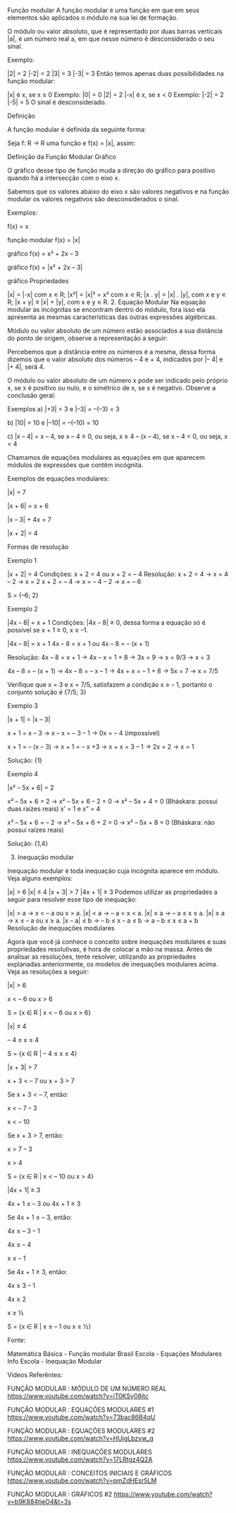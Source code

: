 Função modular
A função modular é uma função em que em seus elementos são aplicados o módulo na sua lei de formação.

O módulo ou valor absoluto, que é representado por duas barras verticais |a|, é um número real a, em que nesse número é desconsiderado o seu sinal.

Exemplo:

|2| = 2
|-2| = 2
|3| = 3
|-3| = 3
Então temos apenas duas possibilidades na função modular:

|x| é x, se x ≥ 0
Exemplo:
|0| = 0
|2| = 2
|-x| é x, se x < 0
Exemplo:
|-2| = 2
|-5| = 5
O sinal é desconsiderado.



Definição

A função modular é definida da seguinte forma:

Seja f: R → R uma função e f(x) = |x|, assim:

Definição da Função Modular
Gráfico

O gráfico desse tipo de função muda a direção do gráfico para positivo quando há a intersecção com o eixo x.

Sabemos que os valores abaixo do eixo x são valores negativos e na função modular os valores negativos são desconsiderados o sinal.

Exemplos:

f(x) = x

função modular
f(x) = |x|

gráfico
f(x) = x² + 2x – 3

gráfico
f(x) = |x² + 2x – 3|

gráfico
Propriedades

|x| = |-x| com x ∊ R;
|x²| = |x|² = x² com x ∊ R;
|x . y| = |x| . |y|, com x e y ∊ R;
|x + y| ≤ |x| + |y|, com x e y ∊ R.
2. Equação Modular
Na equação modular as incógnitas se encontram dentro do módulo, fora isso ela apresenta as mesmas características das outras expressões algébricas.


Módulo ou valor absoluto de um número estão associados a sua distância do ponto de origem, observe a representação a seguir:
 





Percebemos que a distância entre os números é a mesma, dessa forma dizemos que o valor absoluto dos números – 4 e + 4, indicados por |– 4| e |+ 4|, será 4.

O módulo ou valor absoluto de um número x pode ser indicado pelo próprio x, se x é positivo ou nulo, e o simétrico de x, se x é negativo. Observe a conclusão geral:
 



Exemplos
a) |+3| = 3 e |–3| = –(–3) = 3

b) |10| = 10 e |–10| = –(–10) = 10

c) |x – 4| =
x – 4, se x – 4 ≥ 0, ou seja, x ≥ 4
– (x – 4), se x – 4 < 0, ou seja, x < 4


Chamamos de equações modulares as equações em que aparecem módulos de expressões que contêm incógnita.

Exemplos de equações modulares:

|x| = 7

|x + 6| = x + 6

|x – 3| + 4x = 7

|x + 2| = 4

Formas de resolução

Exemplo 1

|x + 2| = 4
Condições:
x + 2 = 4 ou x + 2 = – 4
Resolução:
x + 2 = 4 → x = 4 – 2 → x = 2
x + 2 = – 4 → x = – 4 – 2 → x = – 6

S = {–6; 2}


Exemplo 2
 
|4x – 8| = x + 1
Condições:
|4x – 8| ≥ 0, dessa forma a equação só é possível se x + 1 ≥ 0, x ≥ –1.

|4x – 8| = x + 1
4x – 8 = x + 1 ou 4x – 8 = – (x + 1)

Resolução:
4x – 8 = x + 1 → 4x – x = 1 + 8 → 3x = 9 → x = 9/3 → x = 3

4x – 8 = – (x + 1) → 4x – 8 = – x – 1 → 4x + x = – 1 + 8 → 5x = 7 → x = 7/5

Verifique que x = 3 e x = 7/5, satisfazem a condição x ≥ – 1, portanto o conjunto solução é {7/5; 3}


Exemplo 3

|x + 1| = |x – 3|

x + 1 = x – 3 → x – x = – 3 – 1 → 0x = – 4 (impossível)

x + 1 = – (x – 3) → x + 1 = – x +3 → x + x = 3 – 1 → 2x = 2 → x = 1

Solução: {1}


Exemplo 4

|x² – 5x + 6| = 2

x² – 5x + 6 = 2 → x² – 5x + 6 – 2 = 0 → x² – 5x + 4 = 0 (Bháskara: possui duas raízes reais)
x’ = 1 e x” = 4

x² – 5x + 6 = – 2 → x² – 5x + 6 + 2 = 0 → x² – 5x + 8 = 0 (Bháskara: não possui raízes reais)

Solução: {1,4}



3. Inequação modular

Inequação modular é toda inequação cuja incógnita aparece em módulo. Veja alguns exemplos:

|x| > 6
|x| ≤ 4
|x + 3| > 7
|4x + 1| ≥ 3
Podemos utilizar as propriedades a seguir para resolver esse tipo de inequação:

|x| > a        →     x < – a ou x > a.
|x| < a        →     – a < x < a.
|x| ≤ a        →     – a ≤ x ≤ a.
|x| ≥ a        →     x ≤ – a ou x ≥ a.
|x – a| ≤ b →    – b ≤ x – a ≤ b       →      a – b ≤ x ≤ a + b
Resolução de inequações modulares

Agora que você já conhece o conceito sobre inequações modulares e suas propriedades resolutivas, é hora de colocar a mão na massa. Antes de analisar as resoluções, tente resolver, utilizando as propriedades explanadas anteriormente, os modelos de inequações modulares acima. Veja as resoluções a seguir:

|x| > 6

x < – 6 ou x > 6

S = {x ∈ R | x < – 6 ou x > 6}

|x| ≤ 4

– 4 ≤ x ≤ 4

S = {x ∈ R | – 4 ≤ x ≤ 4}

|x + 3| > 7

x + 3 < – 7 ou x + 3 > 7

Se x + 3 < – 7, então:

x < – 7 – 3

x < – 10

Se x + 3 > 7, então:

x > 7 – 3

x > 4

S = {x ∈ R | x < – 10 ou x > 4}

|4x + 1| ≥ 3

4x + 1 ≤ – 3 ou 4x + 1 ≥ 3

Se 4x + 1 ≤ – 3, então:

4x ≤ – 3 – 1

4x ≤ – 4

x ≤ – 1

Se 4x + 1 ≥ 3, então:

4x ≥ 3 – 1

4x ≥ 2

x ≥ ½

S = {x ∈ R | x ≤ – 1 ou x ≥ ½}

Fonte:

Matemática Básica - Função modular
Brasil Escola - Equações Modulares
Info Escola - Inequação Modular


Videos Referêntes:

FUNÇÃO MODULAR : MÓDULO DE UM NÚMERO REAL
https://www.youtube.com/watch?v=iT0KSy08itc

FUNÇÃO MODULAR : EQUAÇÕES MODULARES #1
https://www.youtube.com/watch?v=73bac86B4qU

FUNÇÃO MODULAR : EQUAÇÕES MODULARES #2
https://www.youtube.com/watch?v=HUjgLbzvw_g

FUNÇÃO MODULAR : INEQUAÇÕES MODULARES
https://www.youtube.com/watch?v=17LRtgz4Q2A

FUNÇÃO MODULAR : CONCEITOS INICIAIS E GRÁFICOS
https://www.youtube.com/watch?v=pmZdHEsr5LM

FUNÇÃO MODULAR : GRÁFICOS #2
https://www.youtube.com/watch?v=b9K884tjeO4&t=3s

